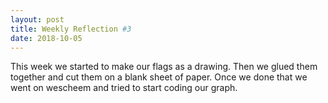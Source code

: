 ```yaml
---
layout: post
title: Weekly Reflection #3
date: 2018-10-05
---
```


This week we started to make our flags as a drawing. Then we glued them together and cut them on a blank sheet of paper. Once we done that we went on wescheem and tried to start coding our graph.
